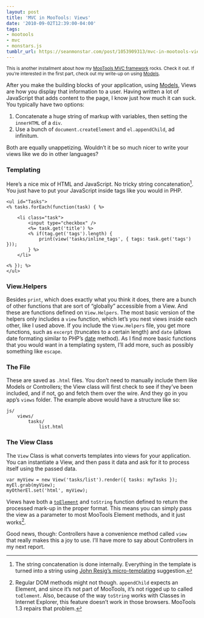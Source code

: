 ```yaml
---
layout: post
title: 'MVC in MooTools: Views'
date: '2010-09-02T12:39:00-04:00'
tags:
- mootools
- mvc
- monstars.js
tumblr_url: https://seanmonstar.com/post/1053909313/mvc-in-mootools-views
---
```

<small>This is another installment about how my <a href="http://github.com/seanmonstar/monstars.js">MooTools MVC framework</a> rocks. Check it out. If you’re interested in the first part, check out my write-up on using <a href="http://seanmonstar.com/blog/mvc-in-mootools-models/">Models</a>.</small>

After you make the building blocks of your application, using [Models](http://seanmonstar.com/blog/mvc-in-mootools-models/), Views are how you display that information to a user. Having written a lot of JavaScript that adds content to the page, I know just how much it can suck. You typically have two options:

1. Concatenate a huge string of markup with variables, then setting the `innerHTML` of a `div`.
2. Use a bunch of `document.createElement` and `el.appendChild`, ad infinitum.

Both are equally unappetizing. Wouldn’t it be so much nicer to write your views like we do in other languages?

### Templating

Here’s a nice mix of HTML and JavaScript. No tricky string concatenation[^1]. You just have to put your JavaScript inside tags like you would in PHP.

    <ul id="Tasks">
    <% tasks.forEach(function(task) { %>
    
        <li class="task">
            <input type="checkbox" />
            <%= task.get('title') %>
            <% if(tag.get('tags').length) { 
                print(view('tasks/inline_tags', { tags: task.get('tags') }));
            } %>
        </li>
    
    <% }); %>
    </ul>

### View.Helpers

Besides `print`, which does exactly what you think it does, there are a bunch of other functions that are sort of “globally” accessible from a View. And these are functions defined on `View.Helpers`. The most basic version of the helpers only includes a `view` function, which let’s you nest views inside each other, like I used above. If you include the `View.Helpers` file, you get more functions, such as `excerpt` (truncates to a certain length) and `date` (allows date formating similar to PHP’s [date](http://php.net/date) method). As I find more basic functions that you would want in a templating system, I’ll add more, such as possibly something like `escape`.

### The File

These are saved as `.html` files. You don’t need to manually include them like Models or Controllers; the View class will first check to see if they’ve been included, and if not, go and fetch them over the wire. And they go in you app’s `views` folder. The example above would have a structure like so:

    js/
        views/
            tasks/
                list.html

### The View Class

The `View` Class is what converts templates into views for your application. You can instantiate a View, and then pass it data and ask for it to process itself using the passed data.

    var myView = new View('tasks/list').render({ tasks: myTasks });
    myEl.grab(myView);
    myOtherEl.set('html', myView);

Views have both a [`toElement`](http://mootools.net/blog/2010/03/19/a-better-way-to-use-elements/) and `toString` function defined to return the processed mark-up in the proper format. This means you can simply pass the view as a parameter to most MooTools Element methods, and it just works[^2].

Good news, though: Controllers have a convenience method called `view` that really makes this a joy to use. I’ll have more to say about Controllers in my next report.



[^1]: The string concatenation is done internally. Everything in the template is turned into a string using [John Resig’s micro-templating](http://ejohn.org/blog/javascript-micro-templating/) suggestion.

[^2]: Regular DOM methods might not though. `appendChild` expects an Element, and since it’s not part of MooTools, it’s not rigged up to called `toElement`. Also, because of the way `toString` works with Classes in Internet Explorer, this feature doesn’t work in those browsers. MooTools 1.3 repairs that problem.

